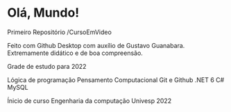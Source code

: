 # Olá, Mundo!
 Primeiro Repositório /CursoEmVideo

Feito com Github Desktop com auxílio de Gustavo Guanabara. Extremamente didático e de boa compreensão.

Grade de estudo para 2022

Lógica de programação
Pensamento Computacional
Git e Github
.NET 6
C#
MySQL

Ínicio de curso  Engenharia da computação  Univesp  2022